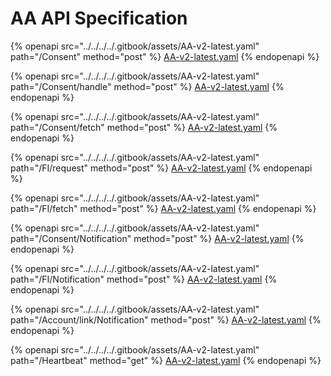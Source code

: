 # AA API Specification

{% openapi src="../../../../.gitbook/assets/AA-v2-latest.yaml" path="/Consent" method="post" %}
[AA-v2-latest.yaml](../../../../.gitbook/assets/AA-v2-latest.yaml)
{% endopenapi %}

{% openapi src="../../../../.gitbook/assets/AA-v2-latest.yaml" path="/Consent/handle" method="post" %}
[AA-v2-latest.yaml](../../../../.gitbook/assets/AA-v2-latest.yaml)
{% endopenapi %}

{% openapi src="../../../../.gitbook/assets/AA-v2-latest.yaml" path="/Consent/fetch" method="post" %}
[AA-v2-latest.yaml](../../../../.gitbook/assets/AA-v2-latest.yaml)
{% endopenapi %}

{% openapi src="../../../../.gitbook/assets/AA-v2-latest.yaml" path="/FI/request" method="post" %}
[AA-v2-latest.yaml](../../../../.gitbook/assets/AA-v2-latest.yaml)
{% endopenapi %}

{% openapi src="../../../../.gitbook/assets/AA-v2-latest.yaml" path="/FI/fetch" method="post" %}
[AA-v2-latest.yaml](../../../../.gitbook/assets/AA-v2-latest.yaml)
{% endopenapi %}

{% openapi src="../../../../.gitbook/assets/AA-v2-latest.yaml" path="/Consent/Notification" method="post" %}
[AA-v2-latest.yaml](../../../../.gitbook/assets/AA-v2-latest.yaml)
{% endopenapi %}

{% openapi src="../../../../.gitbook/assets/AA-v2-latest.yaml" path="/FI/Notification" method="post" %}
[AA-v2-latest.yaml](../../../../.gitbook/assets/AA-v2-latest.yaml)
{% endopenapi %}

{% openapi src="../../../../.gitbook/assets/AA-v2-latest.yaml" path="/Account/link/Notification" method="post" %}
[AA-v2-latest.yaml](../../../../.gitbook/assets/AA-v2-latest.yaml)
{% endopenapi %}



{% openapi src="../../../../.gitbook/assets/AA-v2-latest.yaml" path="/Heartbeat" method="get" %}
[AA-v2-latest.yaml](../../../../.gitbook/assets/AA-v2-latest.yaml)
{% endopenapi %}
